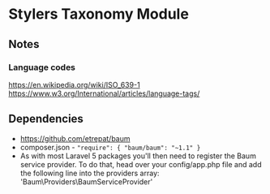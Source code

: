 # Stylers Taxonomy Module

## Notes

### Language codes
https://en.wikipedia.org/wiki/ISO_639-1
https://www.w3.org/International/articles/language-tags/

## Dependencies
- https://github.com/etrepat/baum
 - composer.json - `"require": {
        "baum/baum": "~1.1"
    }`
 - As with most Laravel 5 packages you'll then need to register the Baum service provider. To do that, head over your config/app.php file and add the following line into the providers array: 'Baum\Providers\BaumServiceProvider'

